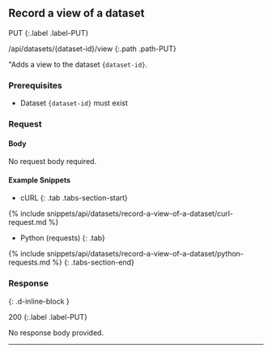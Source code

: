 ## Record a view of a dataset

PUT
{:.label .label-PUT}

/api/datasets/{dataset-id}/view
{:.path .path-PUT}

"Adds a view to the dataset `{dataset-id}`.

### Prerequisites

- Dataset `{dataset-id}` must exist

### Request

#### Body
No request body required.

#### Example Snippets
- cURL
{: .tab .tabs-section-start}

{% include snippets/api/datasets/record-a-view-of-a-dataset/curl-request.md %}

- Python (requests)
{: .tab}

{% include snippets/api/datasets/record-a-view-of-a-dataset/python-requests.md %}
{: .tabs-section-end}

### Response
{: .d-inline-block }

200
{:.label .label-PUT}

No response body provided.

---
